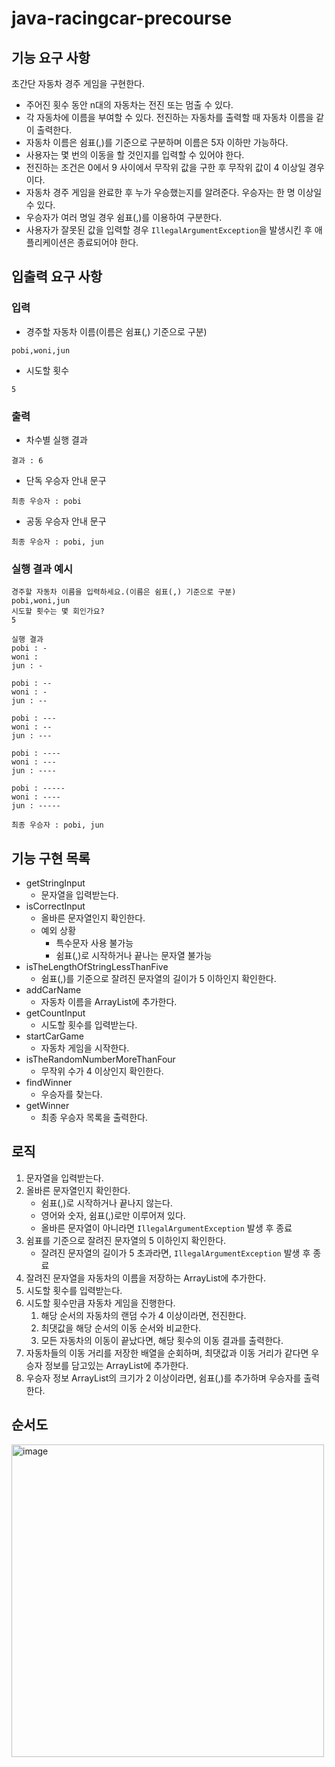 # java-racingcar-precourse
## 기능 요구 사항

초간단 자동차 경주 게임을 구현한다.

- 주어진 횟수 동안 n대의 자동차는 전진 또는 멈출 수 있다.
- 각 자동차에 이름을 부여할 수 있다. 전진하는 자동차를 출력할 때 자동차 이름을 같이 출력한다.
- 자동차 이름은 쉼표(,)를 기준으로 구분하며 이름은 5자 이하만 가능하다. 
- 사용자는 몇 번의 이동을 할 것인지를 입력할 수 있어야 한다. 
- 전진하는 조건은 0에서 9 사이에서 무작위 값을 구한 후 무작위 값이 4 이상일 경우이다. 
- 자동차 경주 게임을 완료한 후 누가 우승했는지를 알려준다. 우승자는 한 명 이상일 수 있다. 
- 우승자가 여러 명일 경우 쉼표(,)를 이용하여 구분한다. 
- 사용자가 잘못된 값을 입력할 경우 `IllegalArgumentException`을 발생시킨 후 애플리케이션은 종료되어야 한다.

## 입출력 요구 사항

### 입력

- 경주할 자동차 이름(이름은 쉼표(,) 기준으로 구분)
````
pobi,woni,jun
````
- 시도할 횟수
````
5
````

### 출력

- 차수별 실행 결과

````
결과 : 6
````

- 단독 우승자 안내 문구
````
최종 우승자 : pobi
````
- 공동 우승자 안내 문구
````
최종 우승자 : pobi, jun
````

### 실행 결과 예시

````
경주할 자동차 이름을 입력하세요.(이름은 쉼표(,) 기준으로 구분)
pobi,woni,jun
시도할 횟수는 몇 회인가요?
5

실행 결과
pobi : -
woni : 
jun : -

pobi : --
woni : -
jun : --

pobi : ---
woni : --
jun : ---

pobi : ----
woni : ---
jun : ----

pobi : -----
woni : ----
jun : -----

최종 우승자 : pobi, jun
````

## 기능 구현 목록
- getStringInput
    - 문자열을 입력받는다.
- isCorrectInput
    - 올바른 문자열인지 확인한다.
    - 예외 상황
      - 특수문자 사용 불가능
      - 쉼표(,)로 시작하거나 끝나는 문자열 불가능
- isTheLengthOfStringLessThanFive
    - 쉼표(,)를 기준으로 잘려진 문자열의 길이가 5 이하인지 확인한다.
- addCarName
    - 자동차 이름을 ArrayList에 추가한다.
- getCountInput
    - 시도할 횟수를 입력받는다.
- startCarGame
    - 자동차 게임을 시작한다.
- isTheRandomNumberMoreThanFour
  - 무작위 수가 4 이상인지 확인한다.
- findWinner
  - 우승자를 찾는다.
- getWinner
  - 최종 우승자 목록을 출력한다.


## 로직

1. 문자열을 입력받는다.
2. 올바른 문자열인지 확인한다.
   - 쉼표(,)로 시작하거나 끝나지 않는다.
   - 영어와 숫자, 쉼표(,)로만 이루어져 있다.
   - 올바른 문자열이 아니라면 `IllegalArgumentException` 발생 후 종료
3. 쉼표를 기준으로 잘려진 문자열의 5 이하인지 확인한다.
    - 잘려진 문자열의 길이가 5 초과라면, `IllegalArgumentException` 발생 후 종료
4. 잘려진 문자열을 자동차의 이름을 저장하는 ArrayList에 추가한다.
5. 시도할 횟수를 입력받는다.
6. 시도할 횟수만큼 자동차 게임을 진행한다.
   1. 해당 순서의 자동차의 랜덤 수가 4 이상이라면, 전진한다.
   2. 최댓값을 해당 순서의 이동 순서와 비교한다.
   3. 모든 자동차의 이동이 끝났다면, 해당 횟수의 이동 결과를 출력한다.
7. 자동차들의 이동 거리를 저장한 배열을 순회하며, 최댓값과 이동 거리가 같다면 우승자 정보를 담고있는 ArrayList에 추가한다.
8. 우승자 정보 ArrayList의 크기가 2 이상이라면, 쉼표(,)를 추가하며 우승자를 출력한다.

## 순서도

<img width = "500" alt = "image" src="https://github.com/user-attachments/assets/9c63bc9c-309d-43a5-80be-a15cc95f563c">
